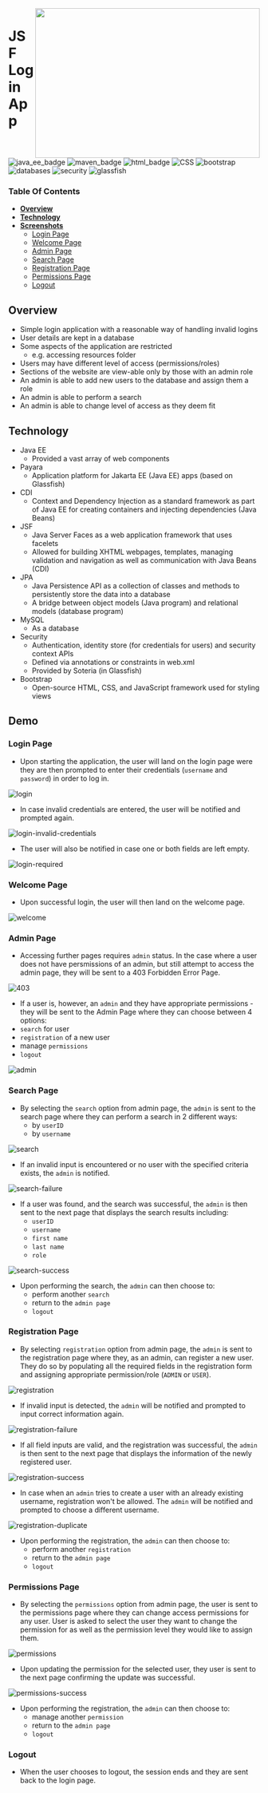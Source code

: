 <img align="right" width="450" height="300" src="https://github.com/janjakovacevic/SpartaGlobalJavaDevCourse/blob/Eng72/12-Labs/01-JSFLoginApp/JSFLoginApplication/program%20screenshots/sparta.jpg">

# **JSF Login App**

![java_ee_badge](https://img.shields.io/badge/-Java%20EE-orange?style=for-the-badge&logo=appveyor)
![maven_badge](https://img.shields.io/badge/-Maven-yellow?style=for-the-badge&logo=appveyor) 
![html_badge](https://img.shields.io/badge/-HTML-blue?style=for-the-badge&logo=appveyor)
![CSS](https://img.shields.io/badge/-CSS-brightgreen?style=for-the-badge&logo=appveyor)
![bootstrap](https://img.shields.io/badge/-Bootstrap-purple?style=for-the-badge&logo=appveyor)
![databases](https://img.shields.io/badge/-Databases-red?style=for-the-badge&logo=appveyor)
![security](https://img.shields.io/badge/-Security-lightgrey?style=for-the-badge&logo=appveyor)
![glassfish](https://img.shields.io/badge/-Glassfish-black?style=for-the-badge&logo=appveyor)

### **Table Of Contents**
  * [**Overview**](#overview)
  * [**Technology**](#technology)
  * [**Screenshots**](#demo)
      - [Login Page](#login-page)
      - [Welcome Page](#welcome-page)
      - [Admin Page](#admin-page)
      - [Search Page](#search-page)
      - [Registration Page](#registration-page)
      - [Permissions Page](#permissions-page)
      - [Logout](#logout)

## **Overview**
- Simple login application with a reasonable way of handling invalid logins
- User details are kept in a database
- Some aspects of the application are restricted
    - e.g. accessing resources folder
- Users may have different level of access (permissions/roles)
- Sections of the website are view-able only by those with an admin role
- An admin is able to add new users to the database and assign them a role
- An admin is able to perform a search
- An admin is able to change level of access as they deem fit

## **Technology**
- Java EE 
    - Provided a vast array of web components 
- Payara 
    - Application platform for Jakarta EE (Java EE) apps (based on Glassfish)
- CDI 
    - Context and Dependency Injection as a standard framework as part of Java EE for creating containers and injecting dependencies (Java Beans)
- JSF 
    - Java Server Faces as a web application framework that uses facelets
    - Allowed for building XHTML webpages, templates, managing validation and navigation as well as communication with Java Beans (CDI)
- JPA 
    - Java Persistence API as a collection of classes and methods to persistently store the data into a database
    - A bridge between object models (Java program) and relational models (database program)
- MySQL 
    - As a database
- Security 
    - Authentication, identity store (for credentials for users) and security context APIs
    - Defined via annotations or constraints in web.xml
    - Provided by Soteria (in Glassfish)
- Bootstrap
    - Open-source HTML, CSS, and JavaScript framework used for styling views

## **Demo**

### Login Page
- Upon starting the application, the user will land on the login page were they are then prompted to enter their credentials 
(`username` and `password`) in order to log in. 

![login](https://github.com/janjakovacevic/SpartaGlobalJavaDevCourse/blob/Eng72/12-Labs/01-JSFLoginApp/JSFLoginApplication/program%20screenshots/login.png)

- In case invalid credentials are entered, the user will be notified and 
prompted again. 

![login-invalid-credentials](https://github.com/janjakovacevic/SpartaGlobalJavaDevCourse/blob/Eng72/12-Labs/01-JSFLoginApp/JSFLoginApplication/program%20screenshots/login-invalid-credntials.png)

- The user will also be notified in case one or both fields are left empty.

![login-required](https://github.com/janjakovacevic/SpartaGlobalJavaDevCourse/blob/Eng72/12-Labs/01-JSFLoginApp/JSFLoginApplication/program%20screenshots/login-required.png)

### Welcome Page

- Upon successful login, the user will then land on the welcome page.

![welcome](https://github.com/janjakovacevic/SpartaGlobalJavaDevCourse/blob/Eng72/12-Labs/01-JSFLoginApp/JSFLoginApplication/program%20screenshots/welcome.png)

### Admin Page

- Accessing further pages requires `admin` status. In the case where a user does not have persmissions of an admin, but still
attempt to access the admin page, they will be sent to a 403 Forbidden Error Page.

![403](https://github.com/janjakovacevic/SpartaGlobalJavaDevCourse/blob/Eng72/12-Labs/01-JSFLoginApp/JSFLoginApplication/program%20screenshots/403-forbidden.png)

- If a user is, however, an `admin` and they have appropriate permissions - they will be sent to the Admin Page where they
can choose between 4 options:
- `search` for user
- `registration` of a new user
- manage `permissions`
- `logout`

![admin](https://github.com/janjakovacevic/SpartaGlobalJavaDevCourse/blob/Eng72/12-Labs/01-JSFLoginApp/JSFLoginApplication/program%20screenshots/admin.png)

### Search Page

- By selecting the `search` option from admin page, the `admin` is sent to the search page where they can perform a search in 2 different ways:
    - by `userID`
    - by `username`

![search](https://github.com/janjakovacevic/SpartaGlobalJavaDevCourse/blob/Eng72/12-Labs/01-JSFLoginApp/JSFLoginApplication/program%20screenshots/search.png)

- If an invalid input is encountered or no user with the specified criteria exists, the `admin` is notified.

![search-failure](https://github.com/janjakovacevic/SpartaGlobalJavaDevCourse/blob/Eng72/12-Labs/01-JSFLoginApp/JSFLoginApplication/program%20screenshots/search-failure.png)

- If a user was found, and the search was successful, the `admin` is then sent to the next page that displays the search results including:
    - `userID`
    - `username`
    - `first name`
    - `last name`
    - `role`

![search-success](https://github.com/janjakovacevic/SpartaGlobalJavaDevCourse/blob/Eng72/12-Labs/01-JSFLoginApp/JSFLoginApplication/program%20screenshots/search-success.png)

- Upon performing the search, the `admin` can then choose to:
     - perform another `search`
     - return to the `admin page`
     - `logout`
 
### Registration Page

- By selecting `registration` option from admin page, the `admin` is sent to the registration page where they, as an admin, can register
a new user. They do so by populating all the required fields in the registration form and assigning appropriate permission/role (`ADMIN` or `USER`).

![registration](https://github.com/janjakovacevic/SpartaGlobalJavaDevCourse/blob/Eng72/12-Labs/01-JSFLoginApp/JSFLoginApplication/program%20screenshots/registration.png)

- If invalid input is detected, the `admin` will be notified and prompted to input correct information again.

![registration-failure](https://github.com/janjakovacevic/SpartaGlobalJavaDevCourse/blob/Eng72/12-Labs/01-JSFLoginApp/JSFLoginApplication/program%20screenshots/registration-failure.png)

- If all field inputs are valid, and the registration was successful, the `admin` is then sent to the next page that displays the information of 
the newly registered user.

![registration-success](https://github.com/janjakovacevic/SpartaGlobalJavaDevCourse/blob/Eng72/12-Labs/01-JSFLoginApp/JSFLoginApplication/program%20screenshots/registration-success.png)

- In case when an `admin` tries to create a user with an already existing username, registration won't be allowed. The `admin` will be notified and prompted
to choose a different username.

![registration-duplicate](https://github.com/janjakovacevic/SpartaGlobalJavaDevCourse/blob/Eng72/12-Labs/01-JSFLoginApp/JSFLoginApplication/program%20screenshots/registration-duplicate.png)

- Upon performing the registration, the `admin` can then choose to:
     - perform another `registration`
     - return to the `admin page`
     - `logout`

### Permissions Page

- By selecting the `permissions` option from admin page, the user is sent to the permissions page where they can change access permissions for any user.
User is asked to select the user they want to change the permission for as well as the permission level they would like to assign them.

![permissions](https://github.com/janjakovacevic/SpartaGlobalJavaDevCourse/blob/Eng72/12-Labs/01-JSFLoginApp/JSFLoginApplication/program%20screenshots/permissions.png)

- Upon updating the permission for the selected user, they user is sent to the next page confirming the update was successful.

![permissions-success](https://github.com/janjakovacevic/SpartaGlobalJavaDevCourse/blob/Eng72/12-Labs/01-JSFLoginApp/JSFLoginApplication/program%20screenshots/permission-success.png)

- Upon performing the registration, the `admin` can then choose to:
     - manage another `permission`
     - return to the `admin page`
     - `logout`

### Logout

- When the user chooses to logout, the session ends and they are sent back to the login page.
